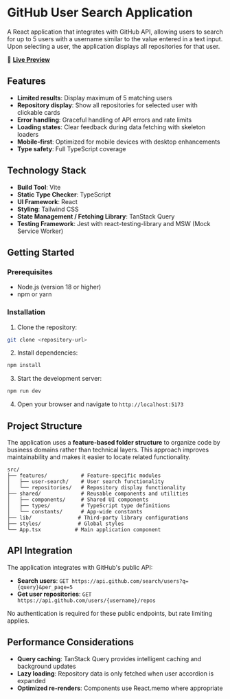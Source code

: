 # GitHub User Search Application

A React application that integrates with GitHub API, allowing users to search for up to 5 users with a username similar to the value entered in a text input. Upon selecting a user, the application displays all repositories for that user.

🚀 **[Live Preview](https://rvlewerissa.github.io/github-repositories-explorer)**

## Features

- **Limited results**: Display maximum of 5 matching users
- **Repository display**: Show all repositories for selected user with clickable cards
- **Error handling**: Graceful handling of API errors and rate limits
- **Loading states**: Clear feedback during data fetching with skeleton loaders
- **Mobile-first**: Optimized for mobile devices with desktop enhancements
- **Type safety**: Full TypeScript coverage

## Technology Stack

- **Build Tool**: Vite
- **Static Type Checker**: TypeScript
- **UI Framework**: React
- **Styling**: Tailwind CSS
- **State Management / Fetching Library**: TanStack Query
- **Testing Framework**: Jest with react-testing-library and MSW (Mock Service Worker)

## Getting Started

### Prerequisites

- Node.js (version 18 or higher)
- npm or yarn

### Installation

1. Clone the repository:

```bash
git clone <repository-url>
```

2. Install dependencies:

```bash
npm install
```

3. Start the development server:

```bash
npm run dev
```

4. Open your browser and navigate to `http://localhost:5173`

## Project Structure

The application uses a **feature-based folder structure** to organize code by business domains rather than technical layers. This approach improves maintainability and makes it easier to locate related functionality.

```
src/
├── features/           # Feature-specific modules
│   ├── user-search/    # User search functionality
│   └── repositories/   # Repository display functionality
├── shared/             # Reusable components and utilities
│   ├── components/     # Shared UI components
│   ├── types/          # TypeScript type definitions
│   └── constants/      # App-wide constants
├── lib/               # Third-party library configurations
├── styles/            # Global styles
└── App.tsx           # Main application component
```

## API Integration

The application integrates with GitHub's public API:

- **Search users**: `GET https://api.github.com/search/users?q={query}&per_page=5`
- **Get user repositories**: `GET https://api.github.com/users/{username}/repos`

No authentication is required for these public endpoints, but rate limiting applies.

## Performance Considerations

- **Query caching**: TanStack Query provides intelligent caching and background updates
- **Lazy loading**: Repository data is only fetched when user accordion is expanded
- **Optimized re-renders**: Components use React.memo where appropriate
